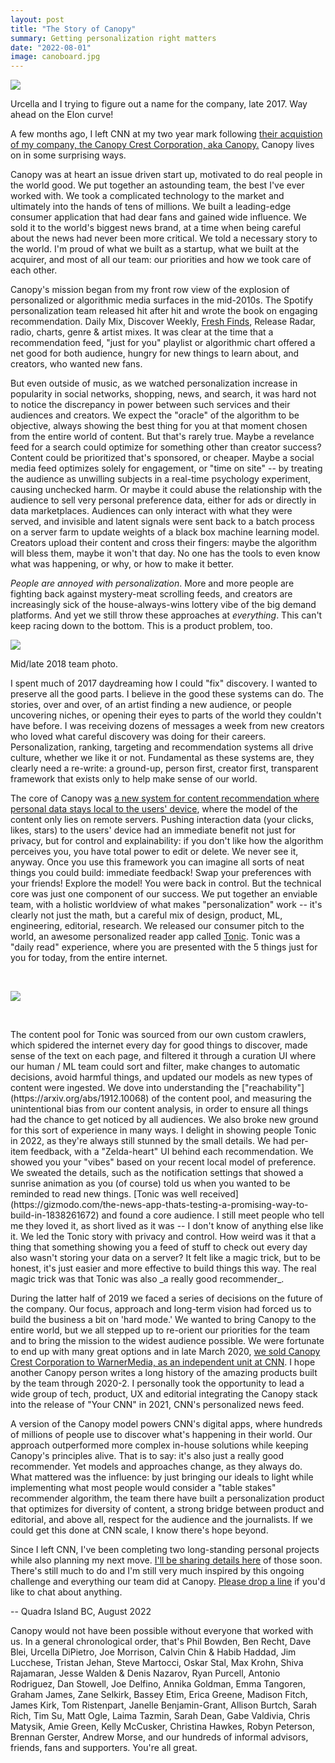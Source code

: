 ```yaml
---
layout: post
title: "The Story of Canopy"
summary: Getting personalization right matters 
date: "2022-08-01"
image: canoboard.jpg
---
```

<img src="/images/canoboard.jpg" class="big"/>
<p class="small">Urcella and I trying to figure out a name for the company, late 2017. Way ahead on the Elon curve!</p>

A few months ago, I left CNN at my two year mark following [their acquistion of my company, the Canopy Crest Corporation, aka Canopy.](https://notes.variogram.com/2020/04/07/canopy-is-joining-cnn/) Canopy lives on in some surprising ways.

Canopy was at heart an issue driven start up, motivated to do real people in the world good. We put together an astounding team, the best I've ever worked with. We took a complicated technology to the market and ultimately into the hands of tens of millions. We built a leading-edge consumer application that had dear fans and gained wide influence. We sold it to the world's biggest news brand, at a time when being careful about the news had never been more critical. We told a necessary story to the world. I'm proud of what we built as a startup, what we built at the acquirer, and most of all our team: our priorities and how we took care of each other. 

Canopy's mission began from my front row view of the explosion of personalized or algorithmic media surfaces in the mid-2010s. The Spotify personalization team released hit after hit and wrote the book on engaging recommendation. Daily Mix, Discover Weekly, [Fresh Finds](https://notes.variogram.com/2015/07/31/fresh-finds/), Release Radar, radio, charts, genre & artist mixes. It was clear at the time that a recommendation feed, "just for you" playlist or algorithmic chart offered a net good for both audience, hungry for new things to learn about, and creators, who wanted new fans. 

But even outside of music, as we watched personalization increase in popularity in social networks, shopping, news, and search, it was hard not to notice the discrepancy in power between such services and their audiences and creators. We expect the "oracle" of the algorithm to be objective, always showing the best thing for you at that moment chosen from the entire world of content. But that's rarely true. Maybe a revelance feed for a search could optimize for something other than creator success? Content could be prioritized that's sponsored, or cheaper. Maybe a social media feed optimizes solely for engagement, or "time on site" -- by treating the audience as unwilling subjects in a real-time psychology experiment, causing unchecked harm. Or maybe it could abuse the relationship with the audience to sell very personal preference data, either for ads or directly in data marketplaces. Audiences can only interact with what they were served, and invisible and latent signals were sent back to a batch process on a server farm to update weights of a black box machine learning model. Creators upload their content and cross their fingers: maybe the algorithm will bless them, maybe it won't that day. No one has the tools to even know what was happening, or why, or how to make it better.  

_People are annoyed with personalization_. More and more people are fighting back against mystery-meat scrolling feeds, and creators are increasingly sick of the house-always-wins lottery vibe of the big demand platforms. And yet we still throw these approaches at _everything_. This can't keep racing down to the bottom. This is a product problem, too. 

<img src="/images/canoteam.jpg" class='big'/>
<p class="small">Mid/late 2018 team photo.</p>

I spent much of 2017 daydreaming how I could "fix" discovery. I wanted to preserve all the good parts. I believe in the good these systems can do. The stories, over and over, of an artist finding a new audience, or people uncovering niches, or opening their eyes to parts of the world they couldn't have before. I was receiving dozens of messages a week from new creators who loved what careful discovery was doing for their careers. Personalization, ranking, targeting and recommendation systems all drive culture, whether we like it or not. Fundamental as these systems are, they clearly need a re-write: a ground-up, person first, creator first, transparent framework that exists only to help make sense of our world. 

The core of Canopy was [a new system for content recommendation where personal data stays local to the users' device](https://notes.variogram.com/2019/05/17/a-better-way/), where the model of the content only lies on remote servers. Pushing interaction data (your clicks, likes, stars) to the users' device had an immediate benefit not just for privacy, but for control and explainability: if you don't like how the algorithm perceives you, you have total power to edit or delete. We never see it, anyway. Once you use this framework you can imagine all sorts of neat things you could build: immediate feedback! Swap your preferences with your friends! Explore the model! You were back in control. But the technical core was just one component of our success. We put together an enviable team, with a holistic worldview of what makes "personalization" work -- it's clearly not just the math, but a careful mix of design, product, ML, engineering, editorial, research. We released our consumer pitch to the world, an awesome personalized reader app called [Tonic](http://www.canopy.cr/tonic). Tonic was a "daily read" experience, where you are presented with the 5 things just for you for today, from the entire internet. 

<p>
    &nbsp;
</p>
<img src="/images/tonic_style.png"/>
<p>
    &nbsp;
</p>
The content pool for Tonic was sourced from our own custom crawlers, which spidered the internet every day for good things to discover, made sense of the text on each page, and filtered it through a curation UI where our human / ML team could sort and filter, make changes to automatic decisions, avoid harmful things, and updated our models as new types of content were ingested. We dove into understanding the ["reachability"](https://arxiv.org/abs/1912.10068) of the content pool, and measuring the unintentional bias from our content analysis, in order to ensure all things had the chance to get noticed by all audiences. We also broke new ground for this sort of experience in many ways. I delight in showing people Tonic in 2022, as they're always still stunned by the small details. We had per-item feedback, with a "Zelda-heart" UI behind each recommendation. We showed you your "vibes" based on your recent local model of preference. We sweated the details, such as the notification settings that showed a sunrise animation as you (of course) told us when you wanted to be reminded to read new things. [Tonic was well received](https://gizmodo.com/the-news-app-thats-testing-a-promising-way-to-build-in-1838261672) and found a core audience. I still meet people who tell me they loved it, as short lived as it was -- I don't know of anything else like it. We led the Tonic story with privacy and control. How weird was it that a thing that something showing you a feed of stuff to check out every day also wasn't storing your data on a server? It felt like a magic trick, but to be honest, it's just easier and more effective to build things this way. The real magic trick was that Tonic was also _a really good recommender_. 

During the latter half of 2019 we faced a series of decisions on the future of the company. Our focus, approach and long-term vision had forced us to build the business a bit on 'hard mode.' We wanted to bring Canopy to the entire world, but we all stepped up to re-orient our priorities for the team and to bring the mission to the widest audience possible. We were fortunate to end up with many great options and in late March 2020, [we sold Canopy Crest Corporation to WarnerMedia, as an independent unit at CNN](https://notes.variogram.com/2020/04/07/canopy-is-joining-cnn/). I hope another Canopy person writes a long history of the amazing products built by the team through 2020-2. I personally took the opportunity to lead a wide group of tech, product, UX and editorial integrating the Canopy stack into the release of "Your CNN" in 2021, CNN's personalized news feed. 

A version of the Canopy model powers CNN's digital apps, where hundreds of millions of people use to discover what's happening in their world. Our approach outperformed more complex in-house solutions while keeping Canopy's principles alive. That is to say: it's also just a really good recommender. Yet models and approaches change, as they always do. What mattered was the influence: by just bringing our ideals to light while implementing what most people would consider a "table stakes" recommender algorithm, the team there have built a personalization product that optimizes for diversity of content, a strong bridge between product and editorial, and above all, respect for the audience and the journalists. If we could get this done at CNN scale, I know there's hope beyond. 

Since I left CNN, I've been completing two long-standing personal projects while also planning my next move. [I'll be sharing details here](https://notes.variogram.com/) of those soon. There's still much to do and I'm still very much inspired by this ongoing challenge and everything our team did at Canopy. <a href="/about">Please drop a line</a> if you'd like to chat about anything. 

-- 
Quadra Island BC, August 2022



<p class='note'>Canopy would not have been possible without everyone that worked with us. In a general chronological order, that's Phil Bowden, Ben Recht, Dave Blei, Urcella DiPietro, Joe Morrison, Calvin Chin & Habib Haddad, Jim Lucchese, Tristan Jehan, Steve Martocci, Oskar Stal, Max Krohn, Shiva Rajamaran, Jesse Walden & Denis Nazarov, Ryan Purcell, Antonio Rodriguez, Dan Stowell, Joe Delfino, Annika Goldman, Emma Tangoren, Graham James, Zane Selkirk, Bassey Etim, Erica Greene, Madison Fitch, James Kirk, Tom Ristenpart, Janelle Benjamin-Grant, Allison Burtch, Sarah Rich, Tim Su, Matt Ogle, Laima Tazmin, Sarah Dean, Gabe Valdivia, Chris Matysik, Amie Green, Kelly McCusker, Christina Hawkes, Robyn Peterson, Brennan Gerster, Andrew Morse, and our hundreds of informal advisors, friends, fans and supporters. You're all great. </p>






